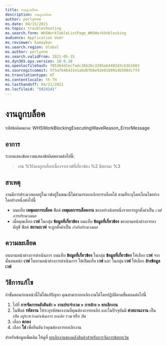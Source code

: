 ```yaml
---
title: งานถูกบล็อค
description: งานถูกบล็อค
author: perlynne
ms.date: 04/15/2021
ms.topic: troubleshooting
ms.search.form: WHSWorkTableListPage_WHSWorkUnblocking
audience: Application User
ms.reviewer: kamaybac
ms.search.region: Global
ms.author: perlynne
ms.search.validFrom: 2021-05-15
ms.dyn365.ops.version: 10.0.18
ms.openlocfilehash: f85364d1ecfadc36b26c3395ab4402d3cb3b1603
ms.sourcegitcommit: 5f5afb46431e1abd8fb6e92e0189914b598dc7fd
ms.translationtype: HT
ms.contentlocale: th-TH
ms.lasthandoff: 04/21/2021
ms.locfileid: "5924141"
---
```

# <a name="work-remains-blocked"></a>งานถูกบล็อค

รหัสข้อผิดพลาด: WHSWorkBlockingExecutingWaveReason_ErrorMessage

## <a name="symptoms"></a>อาการ

ระบบแสดงข้อความแสดงข้อผิดพลาดต่อไปนี้:

> งาน %1ยังคงถูกบล็อกเนื่องจากเวฟที่เกี่ยวข้อง %2 มีสถานะ %3

## <a name="cause"></a>สาเหตุ

งานมีการประมวลผลอยู่ในเวฟอยู่ในขณะนี้ไม่สามารถยกเลิกการบล็อคได้ ตามที่ระบุโดยเงื่อนไขอย่างใดอย่างหนึ่งต่อไปนี้

- บนแท็บ **เหตุผลการบล็อค** ฟิลด์ **เหตุผลการบล็อคงาน** ของอย่างน้อยหนึ่งรายการถูกตั้งค่าเป็น *เวฟการประมวลผล*
- เมื่อคุณเลือก **เวฟ** ในกลุ่ม **ข้อมูลที่เกี่ยวข้อง** บนแท็บ **ข้อมูลที่เกี่ยวข้อง** ของบานหน้าต่างการลงบัญชี ฟิลด์ **สถานะเวฟ** จะถูกตั้งค่าเป็น *กำลังประมวลผล*

## <a name="resolution"></a>ความละเอียด

บนบานหน้าต่างการดำเนินการ บนแท็บ **ข้อมูลที่เกี่ยวข้อง** ในกลุ่ม **ข้อมูลที่เกี่ยวข้อง** ให้เลือก **เวฟ** จากนั้นบนหน้า **เวฟ** ในบานหน้าต่างการดำเนินการ ให้เปิดแท็บ **เวฟ** และ ในกลุ่ม **เวฟ** ให้เลือก **ล้างข้อมูลเวฟ**

## <a name="workaround"></a>วิธีการแก้ไข

ถ้าขั้นตอนก่อนหน้านี้ไม่ได้แก้ปัญหา คุณสามารถยกเลิกงานได้โดยปฏิบัติตามขั้นตอนต่อไปนี้

1. ไปที่ **การจัดการคลังสินค้า \> งานประจำงวด \> การล้าง \> ยกเลิกงาน**
1. ในฟิลด์ **รหัสงาน** ให้ระบุรหัสของงานที่คุณต้องการยกเลิก และในปัจจุบันมี **ค่าสถานะงาน** เป็น *เปิด* *อยู่ระหว่างดำเนินการ* *ยกเลิก* *รวม* หรือ *ปิด*
1. เลือก **ตกลง**
1. เลือก **ใช่** เพื่อยืนยันว่าคุณต้องการยกเลิกงาน

สำหรับข้อมูลเพิ่มเติม ให้ดูที่ [ยกเลิกงานของคลังสินค้าสำหรับการจัดการข้อยกเว้น](../../warehousing/cancel-warehouse-work.md)
